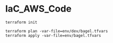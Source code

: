 # IaC_AWS_Code


```
terraform init 

terraform plan -var-file=env/dev/bagel.tfvars
terraform apply -var-file=env/bagel.tfvars

```

